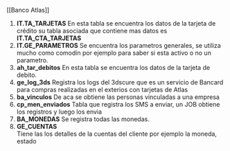 [[Banco Atlas]]

1. **IT.TA_TARJETAS**
	En esta tabla se encuentra los datos de la tarjeta de crédito su tabla asociada que contiene mas datos es **IT.TA_CTA_TARJETAS**
2. **IT.GE_PARAMETROS**	
	Se encuentra los parametros generales, se utiliza mucho como comodín por ejemplo  para saber si esta activo o no un parametro.
3. **ah_tar_debitos**
	En esta tabla se encuentra los datos de la tarjeta de debito.
4. **ge_log_3ds**
	Registra los logs del 3dscure que es un servicio de Bancard para compras realizadas en el exterios con tarjetas de Atlas
5. **ba_vinculos**
	De aca se obtiene las personas vinculadas a una empresa
6.	**cp_men_enviados**
    Tabla que registra los SMS a enviar, un JOB obtiene los registros y luego los envia
7. **BA_MONEDAS**
    Se registra todas las monedas.
8. **GE_CUENTAS**	
    Tiene las los detalles de la cuentas del cliente por ejemplo la moneda, estado
    
	
